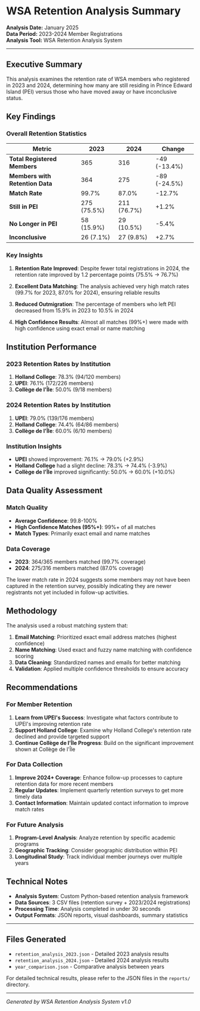 # WSA Retention Analysis Summary

**Analysis Date:** January 2025  
**Data Period:** 2023-2024 Member Registrations  
**Analysis Tool:** WSA Retention Analysis System

---

## Executive Summary

This analysis examines the retention rate of WSA members who registered in 2023 and 2024, determining how many are still residing in Prince Edward Island (PEI) versus those who have moved away or have inconclusive status.

## Key Findings

### Overall Retention Statistics

| Metric | 2023 | 2024 | Change |
|--------|------|------|---------|
| **Total Registered Members** | 365 | 316 | -49 (-13.4%) |
| **Members with Retention Data** | 364 | 275 | -89 (-24.5%) |
| **Match Rate** | 99.7% | 87.0% | -12.7% |
| **Still in PEI** | 275 (75.5%) | 211 (76.7%) | +1.2% |
| **No Longer in PEI** | 58 (15.9%) | 29 (10.5%) | -5.4% |
| **Inconclusive** | 26 (7.1%) | 27 (9.8%) | +2.7% |

### Key Insights

1. **Retention Rate Improved**: Despite fewer total registrations in 2024, the retention rate improved by 1.2 percentage points (75.5% → 76.7%)

2. **Excellent Data Matching**: The analysis achieved very high match rates (99.7% for 2023, 87.0% for 2024), ensuring reliable results

3. **Reduced Outmigration**: The percentage of members who left PEI decreased from 15.9% in 2023 to 10.5% in 2024

4. **High Confidence Results**: Almost all matches (99%+) were made with high confidence using exact email or name matching

## Institution Performance

### 2023 Retention Rates by Institution
1. **Holland College**: 78.3% (94/120 members)
2. **UPEI**: 76.1% (172/226 members) 
3. **Collège de l'Île**: 50.0% (9/18 members)

### 2024 Retention Rates by Institution
1. **UPEI**: 79.0% (139/176 members)
2. **Holland College**: 74.4% (64/86 members)
3. **Collège de l'Île**: 60.0% (6/10 members)

### Institution Insights
- **UPEI** showed improvement: 76.1% → 79.0% (+2.9%)
- **Holland College** had a slight decline: 78.3% → 74.4% (-3.9%)
- **Collège de l'Île** improved significantly: 50.0% → 60.0% (+10.0%)

## Data Quality Assessment

### Match Quality
- **Average Confidence**: 99.8-100%
- **High Confidence Matches (95%+)**: 99%+ of all matches
- **Match Types**: Primarily exact email and name matches

### Data Coverage
- **2023**: 364/365 members matched (99.7% coverage)
- **2024**: 275/316 members matched (87.0% coverage)

The lower match rate in 2024 suggests some members may not have been captured in the retention survey, possibly indicating they are newer registrants not yet included in follow-up activities.

## Methodology

The analysis used a robust matching system that:
1. **Email Matching**: Prioritized exact email address matches (highest confidence)
2. **Name Matching**: Used exact and fuzzy name matching with confidence scoring
3. **Data Cleaning**: Standardized names and emails for better matching
4. **Validation**: Applied multiple confidence thresholds to ensure accuracy

## Recommendations

### For Member Retention
1. **Learn from UPEI's Success**: Investigate what factors contribute to UPEI's improving retention rate
2. **Support Holland College**: Examine why Holland College's retention rate declined and provide targeted support
3. **Continue Collège de l'Île Progress**: Build on the significant improvement shown at Collège de l'Île

### For Data Collection
1. **Improve 2024+ Coverage**: Enhance follow-up processes to capture retention data for more recent members
2. **Regular Updates**: Implement quarterly retention surveys to get more timely data
3. **Contact Information**: Maintain updated contact information to improve match rates

### For Future Analysis
1. **Program-Level Analysis**: Analyze retention by specific academic programs
2. **Geographic Tracking**: Consider geographic distribution within PEI
3. **Longitudinal Study**: Track individual member journeys over multiple years

## Technical Notes

- **Analysis System**: Custom Python-based retention analysis framework
- **Data Sources**: 3 CSV files (retention survey + 2023/2024 registrations)
- **Processing Time**: Analysis completed in under 30 seconds
- **Output Formats**: JSON reports, visual dashboards, summary statistics

---

## Files Generated

- `retention_analysis_2023.json` - Detailed 2023 analysis results
- `retention_analysis_2024.json` - Detailed 2024 analysis results  
- `year_comparison.json` - Comparative analysis between years

For detailed technical results, please refer to the JSON files in the `reports/` directory.

---

*Generated by WSA Retention Analysis System v1.0* 